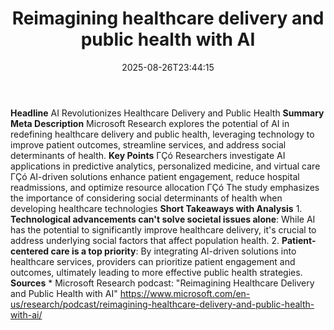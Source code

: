 ﻿---
title: "Reimagining healthcare delivery and public health with AI"
date: "2025-08-26T23:44:15"
category: "Markets"
summary: ""
slug: "reimagining healthcare delivery and public health with ai"
source_urls:
  - "https://www.microsoft.com/en-us/research/podcast/reimagining-healthcare-delivery-and-public-health-with-ai/"
seo:
  title: "Reimagining healthcare delivery and public health with AI | Hash n Hedge"
  description: ""
  keywords: ["news", "markets", "brief"]
---
**Headline** AI Revolutionizes Healthcare Delivery and Public Health  **Summary Meta Description** Microsoft Research explores the potential of AI in redefining healthcare delivery and public health, leveraging technology to improve patient outcomes, streamline services, and address social determinants of health.  **Key Points**  ΓÇó Researchers investigate AI applications in predictive analytics, personalized medicine, and virtual care ΓÇó AI-driven solutions enhance patient engagement, reduce hospital readmissions, and optimize resource allocation ΓÇó The study emphasizes the importance of considering social determinants of health when developing healthcare technologies  **Short Takeaways with Analysis**  1. **Technological advancements can't solve societal issues alone**: While AI has the potential to significantly improve healthcare delivery, it's crucial to address underlying social factors that affect population health. 2. **Patient-centered care is a top priority**: By integrating AI-driven solutions into healthcare services, providers can prioritize patient engagement and outcomes, ultimately leading to more effective public health strategies.  **Sources**  * Microsoft Research podcast: "Reimagining Healthcare Delivery and Public Health with AI" https://www.microsoft.com/en-us/research/podcast/reimagining-healthcare-delivery-and-public-health-with-ai/ 

